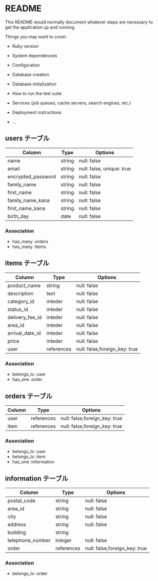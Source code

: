 # README

This README would normally document whatever steps are necessary to get the
application up and running.

Things you may want to cover:

* Ruby version

* System dependencies

* Configuration

* Database creation

* Database initialization

* How to run the test suite

* Services (job queues, cache servers, search engines, etc.)

* Deployment instructions

* ...


## users テーブル

| Column             | Type   | Options                   |
| ------------------ | ------ | ------------------------- |
| name               | string | null: false               |
| email              | string | null: false, unique: true |
| encrypted_password | string | null: false               |
| family_name        | string | null: false               |
| first_name         | string | null: false               |
| family_name_kana   | string | null: false               |
| first_name_kana    | string | null: false               |
| birth_day          | date   | null: false               |

### Association

- has_many :orders
- has_many :items

## items テーブル

| Column             | Type      | Options                       |
| ------------------ | --------- | ----------------------------- |
| product_name       | string    | null: false                   |
| description        | text      | null: false                   |
| category_id        | inteder   | null: false                   |
| status_id          | inteder   | null: false                   |
| delivery_fee_id    | inteder   | null: false                   |
| area_id            | inteder   | null: false                   |
| arrival_date_id    | inteder   | null: false                   |
| price              | inteder   | null: false                   |
| user               | references| null: false,foreign_key: true |

### Association

- belongs_to :user
- has_one    :order

## orders テーブル

| Column             | Type      | Options                       |
| ------------------ | --------- | ----------------------------- |
| user               | references| null: false,foreign_key: true |
| item            | references| null: false,foreign_key: true |

### Association

- belongs_to :user
- belongs_to :item
- has_one    :information

## information テーブル

| Column             | Type      | Options                       |
| ------------------ | --------- | ----------------------------- |
| postal_code        | string    | null: false                   |
| area_id            | string    | null: false                   |
| city               | string    | null: false                   |
| address            | string    | null: false                   |
| building           | string    |                               |
| telephone_number   | integer   | null: false                   |
| order              | references| null: false,foreign_key: true |

### Association

- belongs_to :order